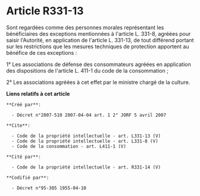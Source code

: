 # Article R331-13

Sont regardées comme des personnes morales représentant les bénéficiaires des exceptions mentionnées à l'article L. 331-8,
agréées pour saisir l'Autorité, en application de l'article L. 331-13, de tout différend portant sur les restrictions que les
mesures techniques de protection apportent au bénéfice de ces exceptions :

1° Les associations de défense des consommateurs agréées en application des dispositions de l'article L. 411-1 du code de la
consommation ;

2° Les associations agréées à cet effet par le ministre chargé de la culture.

**Liens relatifs à cet article**

	**Créé par**:

	  - Décret n°2007-510 2007-04-04 art. 1 2° JORF 5 avril 2007

	**Cite**:

	  - Code de la propriété intellectuelle - art. L331-13 (V)
	  - Code de la propriété intellectuelle - art. L331-8 (V)
	  - Code de la consommation - art. L411-1 (V)

	**Cité par**:

	  - Code de la propriété intellectuelle - art. R331-14 (V)

	**Codifié par**:

	  - Décret n°95-385 1955-04-10
